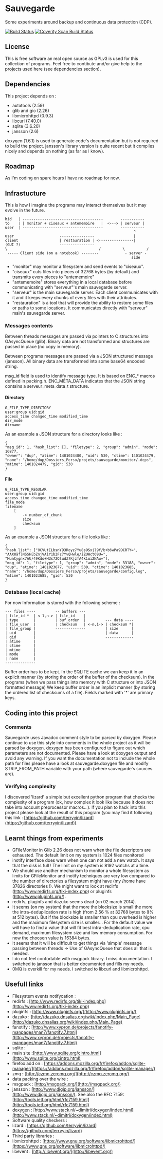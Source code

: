 # Sauvegarde

Some experiments around backup and continuous data protection (CDP).

[![Build Status](https://travis-ci.org/dupgit/sauvegarde.png?branch=master)](https://travis-ci.org/dupgit/sauvegarde)
<a href="https://scan.coverity.com/projects/4150">
  <img alt="Coverity Scan Build Status"
       src="https://scan.coverity.com/projects/4150/badge.svg"/>
</a>

## License

This is free software an real open source as GPLv3 is used for this
collection of programs. Feel free to contibute and/or give help to the
projects used here (see dependencies section).


## Dependencies

This project depends on :

* autotools     (2.59)
* glib and gio  (2.26)
* libmicrohttpd (0.9.3)
* libcurl       (7.40.0)
* sqlite        (3.6.20)
* jansson       (2.6)

doxygen (1.6.1) is used to generate code's documentation but is not
required to build the project. jansson's library version is quite recent
but it compiles nicely and depends on nothing (as far as I know).


## Roadmap

As I'm coding on spare hours I have no roadmap for now.


## Infrastucture

This is how I imagine the programs may interact themselves but it may
evolve in the future.

    hid   | -------------------------------------        -----------
    to    | | monitor + ciseaux + antememoire   |  <---> | serveur |
    user  | -------------------------------------        -----------
                                                               ^
    user                     ----------------                  |
    client                   | restauration | <----------------|
    (GUI ?)                  ----------------
    \                                          /          \          /
     ----- Client side (on a notebook) --------            - server -
                                                              side


* "monitor" may monitor a filesystem and send events to "ciseaux".
* "ciseaux" cuts files into pieces of 32768 bytes (by default) and transmits
  every pieces to "antememoire"
* "antememoire" stores everything in a local database before communicating
  with "serveur"'s main sauvegarde server.
* "serveur" is the main sauvegarde server. Each client communicates with it
  and it keeps every chunks of every files with their attributes.
* "restauration" is a tool that will provide the ability to restore some
  files or paths to some locations. It communicates directly with "serveur"
  main's sauvegarde server.


### Messages contents

Between threads messages are passed via pointers to C structures into
GAsyncQueue (glib). Binary data are not transformed and structures are
passed in place (no copy in memory).

Between programs messages are passed via a JSON structured message
(jansson). All binary data are transformed into some base64 encoded string.

msg_id field is used to identify message type. It is based on ENC_* macros
defined in packing.h. ENC_META_DATA indicates that the JSON string contains
a serveur_meta_data_t structure.


#### Directory

    G_FILE_TYPE_DIRECTORY
    user:group uid:gid
    access_time changed_time modified_time
    dir_mode
    dirname

As an example a JSON structure for a directory looks like :

    {
    "msg_id": 1, "hash_list": [], "filetype": 2, "group": "admin", "mode": 16877,
    "owner": "dup", "atime": 1401024480, "uid": 530, "ctime": 1401024479,
    "name": "/home/dup/Dossiers_Perso/projets/sauvegarde/monitor/.deps",
    "mtime": 1401024479, "gid": 530
    }


#### File

    G_FILE_TYPE_REGULAR
    user:group uid:gid
    access_time changed_time modified_time
    file_mode
    filename
        [
            -> number_of_chunk
            size
            checksum
        ]

As an example a JSON structure for a file looks like :

    {
    "hash_list": ["0CVUtILbsnYD3Royz7Yu8sOSxjl9f/b+b6wPa9DCRTY=", "AAXUaflNSSHEbZnjVAiY1b2Fz7YvQHwle/iZUHct09U=", "MunCygnx7AU/49Kdo+H3s72OludZ7KjzfA4k1ui2NAw="],
    "msg_id": 1, "filetype": 1, "group": "admin", "mode": 33188, "owner": "dup", "atime": 1401023677, "uid": 530, "ctime": 1401023685,
    "name": "/home/dup/Dossiers_Perso/projets/sauvegarde/config.log", "mtime": 1401023685, "gid": 530
    }


### Database (local cache)

For now Information is stored with the following scheme :

    --- files ----         -- buffers ---
    | file_id *  | <-1,n-> | file_id    |
    | type       |         | buf_order  |         --- data ----
    | file_user  |         | checksum   | <-n,1-> | checksum *|
    | file_group |         --------------         | size      |
    | uid        |                                | data      |
    | gid        |                                -------------
    | atime      |
    | ctime      |
    | mtime      |
    | mode       |
    | name       |
    --------------

Buffer order has to be kept. In the SQLITE cache we can keep it in an
explicit manner (by storing the order of the buffer of the checksum). In
the programs (when we pass things into memory with C structure or into
JSON formatted message) We keep buffer order in an implicit manner (by
storing the ordered list of checksums of a file). Fields marked with '*'
are primary keys.


## Coding into this project

### Comments

Sauvegarde uses Javadoc comment style to be parsed by doxygen. Please
continue to use this style into comments in the whole project as it will
be parsed by doxygen. doxygen has been configured to figure out which
parameters are not documented. Please have a look at doxygen output and
avoid any warning. If you want the documentation not to include the whole
path for files please have a look at sauvegarde.doxygen file and modify
STRIP_FROM_PATH variable with your path (where sauvegarde's sources are).


### Verifying complexity

I discovered 'lizard' a simple but excellent python program that checks the
complexity of a program (ok, how complex it look like because it does not
take into account preprocessor macros...). If you plan to hack into this
project please look at the result of this program (you may find it
following this link : [https://github.com/terryyin/lizard](https://github.com/terryyin/lizard))


## Learnt things from experiments

* GFileMonitor in Glib 2.26 does not warn when the file descriptors are
  exhausted. The default limit on my system is 1024 files monitored
* inotify interface does warn when one can not add a new watch. It says
  that the disk is full ! The limit on my system is 8192 watchs at a time.
* We should use another mechanism to monitor a whole filesystem as limits
  for GFileMonitor and inotify techniques are very low compared to the
  number of directories a filesystem might have (my /home have 37826
  directories !). We might want to look at redirfs
  (http://www.redirfs.org/tiki-index.php) or pluginfs
  (http://www.pluginfs.org/).
* redirfs, pluginfs and dazuko seems dead (on 02 march 2014).
* It seems (on my system) that the more the blocksize is small the more the
  intra-deduplication rate is high (from 2.56 % at 32768 bytes to 8% at 512
  bytes). But if the blocksize is smaller than cpu overhead is higher and
  the maximum filesystem size is smaller... For the default value we will
  have to find a value that will fit best intra-deduplication rate, cpu
  demand, maximum filesystem size and low memory consumption. For now the
  choosen value is 16384 bytes.
* It seems that it will be difficult to get things via 'simple' message
  passing between threads -> Use of GAsyncQueue that does all that is
  needed.
* I do not feel confortable with msgpack library. I miss documentation. I
  switched to jansson that is better documented and fills my needs.
* 0MQ is overkill for my needs. I switched to libcurl and libmicrohttpd.


## Usefull links

* Filesystem events notifycation :
 * redirfs        : [http://www.redirfs.org/tiki-index.php](http://www.redirfs.org/tiki-index.php)
 * pluginfs       : [http://www.pluginfs.org/](http://www.pluginfs.org/)
 * dazuko         : [http://dazuko.dnsalias.org/wiki/index.php/Main_Page](http://dazuko.dnsalias.org/wiki/index.php/Main_Page)
 * fanotify       : [http://www.xypron.de/projects/fanotify-manpages/man7/fanotify.7.html](http://www.xypron.de/projects/fanotify-manpages/man7/fanotify.7.html)
* sqlite          :
 * main site      :[http://www.sqlite.org/cintro.html](http://www.sqlite.org/cintro.html)
 * firefox add on : [https://addons.mozilla.org/fr/firefox/addon/sqlite-manager/](https://addons.mozilla.org/fr/firefox/addon/sqlite-manager/)
* zmq             : [http://czmq.zeromq.org/](http://czmq.zeromq.org/)
* data packing over the wire :
 * msgpack        : [http://msgpack.org/](http://msgpack.org/)
 * jansson        : [http://www.digip.org/jansson/](http://www.digip.org/jansson/). See also the RFC 7159: [http://tools.ietf.org/html/rfc7159.html](http://tools.ietf.org/html/rfc7159.html)
* doxygen         : [http://www.stack.nl/~dimitri/doxygen/index.html](http://www.stack.nl/~dimitri/doxygen/index.html)
* Software quality checkers :
 * lizard         : [https://github.com/terryyin/lizard](https://github.com/terryyin/lizard)
* Third party libraries :
* libmicrohttpd   : [https://www.gnu.org/software/libmicrohttpd/](https://www.gnu.org/software/libmicrohttpd/)
* libevent        : [http://libevent.org/](http://libevent.org/)

